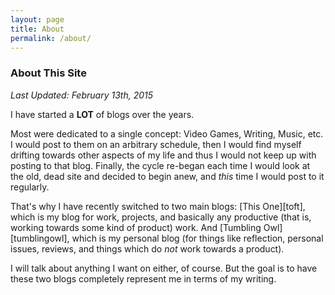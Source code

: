```yaml
---
layout: page
title: About
permalink: /about/
---
```


### About This Site ###

_Last Updated: February 13th, 2015_

I have started a __LOT__ of blogs over the years.

Most were dedicated to a single concept: Video Games, Writing, Music,
etc. I would post to them on an arbitrary schedule, then I would find
myself drifting towards other aspects of my life and thus I would not
keep up with posting to that blog. Finally, the cycle re-began each
time I would look at the old, dead site and decided to begin anew, and
*this* time I would post to it regularly.

That's why I have recently switched to two main blogs:
[This One][toft], which is my blog for work, projects, and basically
any productive (that is, working towards some kind of product)
work. And [Tumbling Owl][tumblingowl], which is my personal blog (for
things like reflection, personal issues, reviews, and things which do
_not_ work towards a product).

I will talk about anything I want on either, of course. But the goal
is to have these two blogs completely represent me in terms of my
writing.

